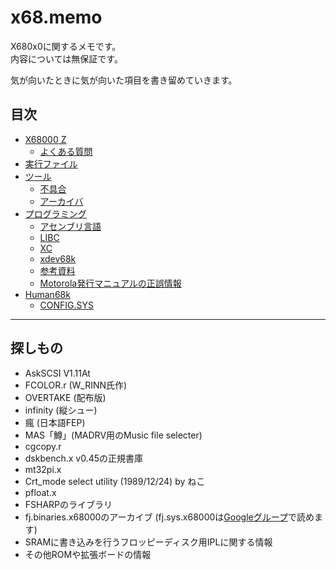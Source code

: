 # x68.memo
X680x0に関するメモです。  
内容については無保証です。

気が向いたときに気が向いた項目を書き留めていきます。

## 目次
* [X68000 Z](x68z/README.md)
  * [よくある質問](x68z/faq.md)
* [実行ファイル](execfile.md)
* [ツール](tool/README.md)
  * [不具合](tool/bugs.md)
  * [アーカイバ](tool/archiver.md)
* [プログラミング](prog/README.md)
  * [アセンブリ言語](prog/asm.md)
  * [LIBC](prog/libc.md)
  * [XC](prog/xc/README.md)
  * [xdev68k](prog/xdev68k.md)
  * [参考資料](prog/reference.md)
  * [Motorola発行マニュアルの正誤情報](prog/m68um_errata.md)
* [Human68k](human68k/README.md)
  * [CONFIG.SYS](human68k/configsys/README.md)

----

## 探しもの

* AskSCSI V1.11At
* FCOLOR.r (W_RINN氏作)
* OVERTAKE (配布版)
* infinity (縦シュー)
* 瘋 (日本語FEP)
* MAS「鱒」(MADRV用のMusic file selecter)
* cgcopy.r
* dskbench.x v0.45の正規書庫
* mt32pi.x
* Crt_mode select utility (1989/12/24) by ねこ
* pfloat.x
* FSHARPのライブラリ
* fj.binaries.x68000のアーカイブ
  (fj.sys.x68000は[Googleグループ](https://groups.google.com/g/fj.sys.x68000)で読めます)
* SRAMに書き込みを行うフロッピーディスク用IPLに関する情報
* その他ROMや拡張ボードの情報

